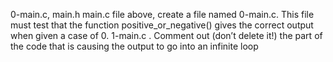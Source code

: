 0-main.c, main.h main.c file above, create a file named 0-main.c. This file must test that the function positive_or_negative() gives the correct output when given a case of 0.
1-main.c . Comment out (don’t delete it!) the part of the code that is causing the output to go into an infinite loop
